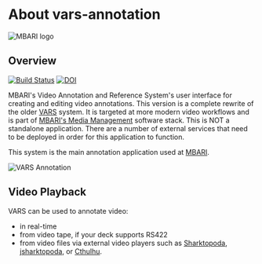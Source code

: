 # About vars-annotation

![MBARI logo](resources/images/mbari-logo.png)

## Overview

[![Build Status](https://travis-ci.org/mbari-media-management/vars-annotation.svg?branch=master)](https://travis-ci.org/mbari-media-management/vars-annotation)  [![DOI](https://zenodo.org/badge/90881605.svg)](https://zenodo.org/badge/latestdoi/90881605)

MBARI's Video Annotation and Reference System's user interface for creating and editing video annotations. This version is a complete rewrite of the older [VARS](https://hohonuuli.github.io/vars/) system. It is targeted at more modern video workflows and is part of [MBARI's Media Management](https://mbari-media-management.github.io/) software stack. This is NOT a standalone application. There are a number of external services that need to be deployed in order for this application to function.

This system is the main annotation application used at [MBARI](https://www.mbari.org).

![VARS Annotation](resources/images/vars-annotation.png)

## Video Playback

VARS can be used to annotate video:

- in real-time
- from video tape, if your deck supports RS422
- from video files via external video players such as [Sharktopoda](https://github.com/mbari-media-management/Sharktopoda), [jsharktopoda](https://github.com/mbari-media-management/jsharktopoda), or [Cthulhu](https://github.com/mbari-media-management/cthulhu).
